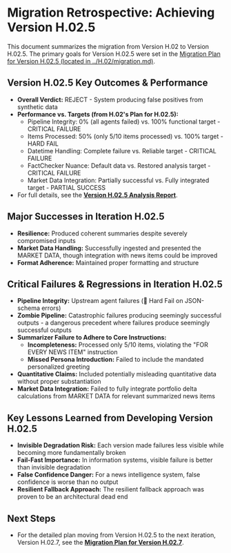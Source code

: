 # Migration Retrospective: Achieving Version H.02.5

This document summarizes the migration from Version H.02 to Version H.02.5.
The primary goals for Version H.02.5 were set in the [Migration Plan for Version H.02.5 (located in ../H.02/migration.md)](../H.02/migration.md).

## Version H.02.5 Key Outcomes & Performance
- **Overall Verdict:** REJECT - System producing false positives from synthetic data
- **Performance vs. Targets (from H.02's Plan for H.02.5):**
    - Pipeline Integrity: 0% (all agents failed) vs. 100% functional target - CRITICAL FAILURE
    - Items Processed: 50% (only 5/10 items processed) vs. 100% target - HARD FAIL
    - Datetime Handling: Complete failure vs. Reliable target - CRITICAL FAILURE
    - FactChecker Nuance: Default data vs. Restored analysis target - CRITICAL FAILURE
    - Market Data Integration: Partially successful vs. Fully integrated target - PARTIAL SUCCESS
- For full details, see the **[Version H.02.5 Analysis Report](../../../05_Analysis/05.2-Type-H/H.02.5/analysis.md)**.

## Major Successes in Iteration H.02.5
- **Resilience:** Produced coherent summaries despite severely compromised inputs
- **Market Data Handling:** Successfully ingested and presented the MARKET DATA, though integration with news items could be improved
- **Format Adherence:** Maintained proper formatting and structure

## Critical Failures & Regressions in Iteration H.02.5
- **Pipeline Integrity:** Upstream agent failures (🔴 Hard Fail on JSON-schema errors)
- **Zombie Pipeline:** Catastrophic failures producing seemingly successful outputs - a dangerous precedent where failures produce seemingly successful outputs
- **Summarizer Failure to Adhere to Core Instructions:**
  - **Incompleteness:** Processed only 5/10 items, violating the "FOR EVERY NEWS ITEM" instruction
  - **Missed Persona Introduction:** Failed to include the mandated personalized greeting
- **Quantitative Claims:** Included potentially misleading quantitative data without proper substantiation
- **Market Data Integration:** Failed to fully integrate portfolio delta calculations from MARKET DATA for relevant summarized news items

## Key Lessons Learned from Developing Version H.02.5
- **Invisible Degradation Risk:** Each version made failures less visible while becoming more fundamentally broken
- **Fail-Fast Importance:** In information systems, visible failure is better than invisible degradation
- **False Confidence Danger:** For a news intelligence system, false confidence is worse than no output
- **Resilient Fallback Approach:** The resilient fallback approach was proven to be an architectural dead end

## Next Steps
- For the detailed plan moving from Version H.02.5 to the next iteration, Version H.02.7, see the **[Migration Plan for Version H.02.7](./migration.md)**.